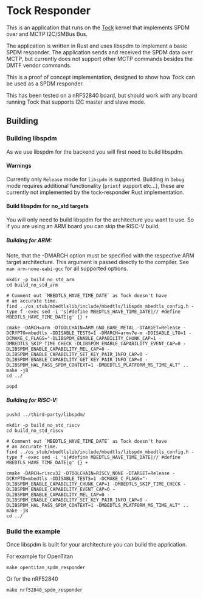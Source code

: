 # Tock Responder

This is an application that runs on the [Tock](https://github.com/tock/tock)
kernel that implements SPDM over and MCTP I2C/SMBus Bus.

The application is written in Rust and uses libspdm to implement a basic SPDM
responder. The application sends and received the SPDM data over MCTP, but
currently does not support other MCTP commands besides the DMTF vendor
commands.

This is a proof of concept implementation, designed to show how Tock can be
used as a SPDM responder.

This has been tested on a nRF52840 board, but should work with any board
running Tock that supports I2C master and slave mode.

## Building

### Building libspdm

As we use libspdm for the backend you will first need to build libspdm.

#### Warnings

Currently only `Release` mode for `libspdm` is supported. Building in `Debug`
mode requires additional functionality (`printf` support etc...), these are
currently not implemented by the tock-responder Rust implementation.

#### Build libspdm for no_std targets

You will only need to build libspdm for the architecture you want to use.
So if you are using an ARM board you can skip the RISC-V build.

##### Building for ARM:

Note, that the -DMARCH option must be specified with the respective ARM target architecture. This argument is passed directly to the compiler. See `man arm-none-eabi-gcc` for all supported options.

```shell
mkdir -p build_no_std_arm
cd build_no_std_arm

# Comment out `MBEDTLS_HAVE_TIME_DATE` as Tock doesn't have
# an accurate time.
find ../os_stub/mbedtlslib/include/mbedtls/libspdm_mbedtls_config.h -type f -exec sed -i 's|#define MBEDTLS_HAVE_TIME_DATE|// #define MBEDTLS_HAVE_TIME_DATE|g' {} +

cmake -DARCH=arm -DTOOLCHAIN=ARM_GNU_BARE_METAL -DTARGET=Release -DCRYPTO=mbedtls -DDISABLE_TESTS=1 -DMARCH=armv7e-m -DDISABLE_LTO=1 -DCMAKE_C_FLAGS="-DLIBSPDM_ENABLE_CAPABILITY_CHUNK_CAP=1 -DMBEDTLS_SKIP_TIME_CHECK -DLIBSPDM_ENABLE_CAPABILITY_EVENT_CAP=0 -DLIBSPDM_ENABLE_CAPABILITY_MEL_CAP=0 -DLIBSPDM_ENABLE_CAPABILITY_SET_KEY_PAIR_INFO_CAP=0 -DLIBSPDM_ENABLE_CAPABILITY_GET_KEY_PAIR_INFO_CAP=0 -DLIBSPDM_HAL_PASS_SPDM_CONTEXT=1 -DMBEDTLS_PLATFORM_MS_TIME_ALT" ..
make -j8
cd ../

popd
```

##### Building for RISC-V:

```shell
pushd ../third-party/libspdm/

mkdir -p build_no_std_riscv
cd build_no_std_riscv

# Comment out `MBEDTLS_HAVE_TIME_DATE` as Tock doesn't have
# an accurate time.
find ../os_stub/mbedtlslib/include/mbedtls/libspdm_mbedtls_config.h -type f -exec sed -i 's|#define MBEDTLS_HAVE_TIME_DATE|// #define MBEDTLS_HAVE_TIME_DATE|g' {} +

cmake -DARCH=riscv32 -DTOOLCHAIN=RISCV_NONE -DTARGET=Release -DCRYPTO=mbedtls -DDISABLE_TESTS=1 -DCMAKE_C_FLAGS="-DLIBSPDM_ENABLE_CAPABILITY_CHUNK_CAP=1 -DMBEDTLS_SKIP_TIME_CHECK -DLIBSPDM_ENABLE_CAPABILITY_EVENT_CAP=0 -DLIBSPDM_ENABLE_CAPABILITY_MEL_CAP=0 -DLIBSPDM_ENABLE_CAPABILITY_SET_KEY_PAIR_INFO_CAP=0 -DLIBSPDM_HAL_PASS_SPDM_CONTEXT=1 -DMBEDTLS_PLATFORM_MS_TIME_ALT" ..
make -j8
cd ../
```


### Build the example

Once libspdm is built for your architecture you can build the application.

For example for OpenTitan

```shell
make opentitan_spdm_responder
```

Or for the nRF52840

```shell
make nrf52840_spdm_responder
```
